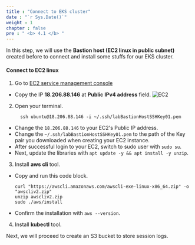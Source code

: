 ```yaml
---
title : "Connect to EKS cluster"
date : "`r Sys.Date()`"
weight : 1
chapter : false
pre : " <b> 4.1 </b> "
---
```


In this step, we will use the **Bastion host (EC2 linux in public subnet)** created before to connect and install some stuffs for our EKS cluster.

#### Connect to EC2 linux
1. Go to [EC2 service management console](https://console.aws.amazon.com/ec2/v2/home)
  - Copy the IP **18.206.88.146** at **Public IPv4 address** field.
  ![EC2](/images/4.configure/ws01-configure01.png)  

2. Open your terminal.
    ```
      ssh ubuntu@18.206.88.146 -i ~/.ssh/labBastionHostSSHKey01.pem
    ```
  - Change the ``18.206.88.146`` to your EC2's Public IP address.
  - Change the ``~/.ssh/labBastionHostSSHKey01.pem`` to the path of the Key pair you downloaded when creating your EC2 instance.
  - After successful login to your EC2, switch to sudo user with ``sudo su``.
  - Next, update the libraries with ``apt update -y && apt install -y unzip``.
    
3. Install **aws cli** tool.
  - Copy and run this code block.
    ```
    curl "https://awscli.amazonaws.com/awscli-exe-linux-x86_64.zip" -o "awscliv2.zip"
    unzip awscliv2.zip
    sudo ./aws/install
    ```
  - Confirm the installation with ``aws --version``.
 
4. Install **kubectl** tool.

Next, we will proceed to create an S3 bucket to store session logs.